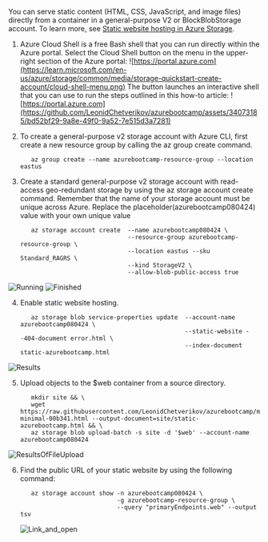 You can serve static content (HTML, CSS, JavaScript, and image files) directly from a container in a general-purpose V2 or BlockBlobStorage account. 
To learn more, see [Static website hosting in Azure Storage](https://learn.microsoft.com/en-us/azure/storage/blobs/storage-blob-static-website).

1. Azure Cloud Shell is a free Bash shell that you can run directly within the Azure portal. Select the Cloud Shell button on the menu in the upper-right section of the Azure portal:
![https://portal.azure.com](https://learn.microsoft.com/en-us/azure/storage/common/media/storage-quickstart-create-account/cloud-shell-menu.png)
   The button launches an interactive shell that you can use to run the steps outlined in this how-to article:
![https://portal.azure.com](https://github.com/LeonidChetverikov/azurebootcamp/assets/34073185/bd52bf29-9a8e-49f0-9a52-7e515d3a7281)
2. To create a general-purpose v2 storage account with Azure CLI, first create a new resource group by calling the az group create command.

   ```
      az group create --name azurebootcamp-resource-group --location eastus
   ```

4. Create a standard general-purpose v2 storage account with read-access geo-redundant storage by using the az storage account create command. Remember that the name of your storage account must be unique across Azure. Replace the placeholder(azurebootcamp080424) value with your own unique value

   ```
      az storage account create  --name azurebootcamp080424 \
                                 --resource-group azurebootcamp-resource-group \
                                 --location eastus --sku Standard_RAGRS \
                                 --kind StorageV2 \
                                 --allow-blob-public-access true
   ```
   
![Running](https://github.com/LeonidChetverikov/azurebootcamp/assets/34073185/bc478b72-3fb1-4433-b6f2-68f7bde27fd1)
![Finished](https://github.com/LeonidChetverikov/azurebootcamp/assets/34073185/26ad1968-b6c3-4784-beb2-a5c5111b1480)

4. Enable static website hosting.

   ```
      az storage blob service-properties update  --account-name azurebootcamp080424 \
                                                 --static-website --404-document error.html \
                                                 --index-document static-azurebootcamp.html
   ```
![Results](https://github.com/LeonidChetverikov/azurebootcamp/assets/34073185/5751e9b6-ec05-44ce-a3b8-6246df5fc3a7)

5. Upload objects to the $web container from a source directory.

   ```
      mkdir site && \
      wget https://raw.githubusercontent.com/LeonidChetverikov/azurebootcamp/main/file/slides-minimal-00b341.html --output-document=site/static-azurebootcamp.html && \
      az storage blob upload-batch -s site -d '$web' --account-name azurebootcamp080424
   ```
![ResultsOfFileUpload](https://github.com/LeonidChetverikov/azurebootcamp/assets/34073185/e974eea9-ddab-4ee7-ac68-68b48b9b8eb5)

6. Find the public URL of your static website by using the following command:
   ```
      az storage account show -n azurebootcamp080424 \
                              -g azurebootcamp-resource-group \
                              --query "primaryEndpoints.web" --output tsv
   ```
   ![Link_and_open]()

   


